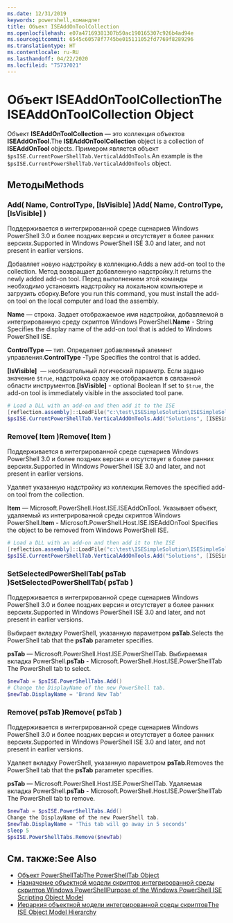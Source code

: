 ```yaml
---
ms.date: 12/31/2019
keywords: powershell,командлет
title: Объект ISEAddOnToolCollection
ms.openlocfilehash: e07a47169381307b50ac190165307c926b4ad94e
ms.sourcegitcommit: 6545c60578f7745be015111052fd7769f8289296
ms.translationtype: HT
ms.contentlocale: ru-RU
ms.lasthandoff: 04/22/2020
ms.locfileid: "75737021"
---
```

# <a name="the-iseaddontoolcollection-object"></a><span data-ttu-id="5aff4-103">Объект ISEAddOnToolCollection</span><span class="sxs-lookup"><span data-stu-id="5aff4-103">The ISEAddOnToolCollection Object</span></span>

<span data-ttu-id="5aff4-104">Объект **ISEAddOnToolCollection** — это коллекция объектов **ISEAddOnTool**.</span><span class="sxs-lookup"><span data-stu-id="5aff4-104">The **ISEAddOnToolCollection** object is a collection of **ISEAddOnTool** objects.</span></span> <span data-ttu-id="5aff4-105">Примером является объект `$psISE.CurrentPowerShellTab.VerticalAddOnTools`.</span><span class="sxs-lookup"><span data-stu-id="5aff4-105">An example is the `$psISE.CurrentPowerShellTab.VerticalAddOnTools` object.</span></span>

## <a name="methods"></a><span data-ttu-id="5aff4-106">Методы</span><span class="sxs-lookup"><span data-stu-id="5aff4-106">Methods</span></span>

### <a name="add-name-controltype-isvisible-"></a><span data-ttu-id="5aff4-107">Add\( Name, ControlType, \[IsVisible\] \)</span><span class="sxs-lookup"><span data-stu-id="5aff4-107">Add\( Name, ControlType, \[IsVisible\] \)</span></span>

<span data-ttu-id="5aff4-108">Поддерживается в интегрированной среде сценариев Windows PowerShell 3.0 и более поздних версия и отсутствует в более ранних версиях.</span><span class="sxs-lookup"><span data-stu-id="5aff4-108">Supported in Windows PowerShell ISE 3.0 and later, and not present in earlier versions.</span></span>

<span data-ttu-id="5aff4-109">Добавляет новую надстройку в коллекцию.</span><span class="sxs-lookup"><span data-stu-id="5aff4-109">Adds a new add-on tool to the collection.</span></span> <span data-ttu-id="5aff4-110">Метод возвращает добавленную надстройку.</span><span class="sxs-lookup"><span data-stu-id="5aff4-110">It returns the newly added add-on tool.</span></span> <span data-ttu-id="5aff4-111">Перед выполнением этой команды необходимо установить надстройку на локальном компьютере и загрузить сборку.</span><span class="sxs-lookup"><span data-stu-id="5aff4-111">Before you run this command, you must install the add-on tool on the local computer and load the assembly.</span></span>

<span data-ttu-id="5aff4-112">**Name** — строка. Задает отображаемое имя надстройки, добавляемой в интегрированную среду скриптов Windows PowerShell.</span><span class="sxs-lookup"><span data-stu-id="5aff4-112">**Name** - String Specifies the display name of the add-on tool that is added to Windows PowerShell ISE.</span></span>

<span data-ttu-id="5aff4-113">**ControlType** — тип. Определяет добавляемый элемент управления.</span><span class="sxs-lookup"><span data-stu-id="5aff4-113">**ControlType** -Type Specifies the control that is added.</span></span>

<span data-ttu-id="5aff4-114">**\[IsVisible\]**  — необязательный логический параметр. Если задано значение `$true`, надстройка сразу же отображается в связанной области инструментов.</span><span class="sxs-lookup"><span data-stu-id="5aff4-114">**\[IsVisible\]** - optional Boolean If set to `$true`, the add-on tool is immediately visible in the associated tool pane.</span></span>

```powershell
# Load a DLL with an add-on and then add it to the ISE
[reflection.assembly]::LoadFile("c:\test\ISESimpleSolution\ISESimpleSolution.dll")
$psISE.CurrentPowerShellTab.VerticalAddOnTools.Add("Solutions", [ISESimpleSolution.Solution], $true)
```

### <a name="remove-item-"></a><span data-ttu-id="5aff4-115">Remove\( Item \)</span><span class="sxs-lookup"><span data-stu-id="5aff4-115">Remove\( Item \)</span></span>

<span data-ttu-id="5aff4-116">Поддерживается в интегрированной среде сценариев Windows PowerShell 3.0 и более поздних версия и отсутствует в более ранних версиях.</span><span class="sxs-lookup"><span data-stu-id="5aff4-116">Supported in Windows PowerShell ISE 3.0 and later, and not present in earlier versions.</span></span>

<span data-ttu-id="5aff4-117">Удаляет указанную надстройку из коллекции.</span><span class="sxs-lookup"><span data-stu-id="5aff4-117">Removes the specified add-on tool from the collection.</span></span>

<span data-ttu-id="5aff4-118">**Item** — Microsoft.PowerShell.Host.ISE.ISEAddOnTool. Указывает объект, удаляемый из интегрированной среды скриптов Windows PowerShell.</span><span class="sxs-lookup"><span data-stu-id="5aff4-118">**Item** - Microsoft.PowerShell.Host.ISE.ISEAddOnTool Specifies the object to be removed from Windows PowerShell ISE.</span></span>

```powershell
# Load a DLL with an add-on and then add it to the ISE
[reflection.assembly]::LoadFile("c:\test\ISESimpleSolution\ISESimpleSolution.dll")
$psISE.CurrentPowerShellTab.VerticalAddOnTools.Add("Solutions", [ISESimpleSolution.Solution], $true)
```

### <a name="setselectedpowershelltab-pstab-"></a><span data-ttu-id="5aff4-119">SetSelectedPowerShellTab\( psTab \)</span><span class="sxs-lookup"><span data-stu-id="5aff4-119">SetSelectedPowerShellTab\( psTab \)</span></span>

<span data-ttu-id="5aff4-120">Поддерживается в интегрированной среде сценариев Windows PowerShell 3.0 и более поздних версия и отсутствует в более ранних версиях.</span><span class="sxs-lookup"><span data-stu-id="5aff4-120">Supported in Windows PowerShell ISE 3.0 and later, and not present in earlier versions.</span></span>

<span data-ttu-id="5aff4-121">Выбирает вкладку PowerShell, указанную параметром **psTab**.</span><span class="sxs-lookup"><span data-stu-id="5aff4-121">Selects the PowerShell tab that the **psTab** parameter specifies.</span></span>

<span data-ttu-id="5aff4-122">**psTab** — Microsoft.PowerShell.Host.ISE.PowerShellTab. Выбираемая вкладка PowerShell.</span><span class="sxs-lookup"><span data-stu-id="5aff4-122">**psTab** - Microsoft.PowerShell.Host.ISE.PowerShellTab The PowerShell tab to select.</span></span>

```powershell
$newTab = $psISE.PowerShellTabs.Add()
# Change the DisplayName of the new PowerShell tab.
$newTab.DisplayName = 'Brand New Tab'
```

### <a name="remove-pstab-"></a><span data-ttu-id="5aff4-123">Remove\( psTab \)</span><span class="sxs-lookup"><span data-stu-id="5aff4-123">Remove\( psTab \)</span></span>

<span data-ttu-id="5aff4-124">Поддерживается в интегрированной среде сценариев Windows PowerShell 3.0 и более поздних версия и отсутствует в более ранних версиях.</span><span class="sxs-lookup"><span data-stu-id="5aff4-124">Supported in Windows PowerShell ISE 3.0 and later, and not present in earlier versions.</span></span>

<span data-ttu-id="5aff4-125">Удаляет вкладку PowerShell, указанную параметром **psTab**.</span><span class="sxs-lookup"><span data-stu-id="5aff4-125">Removes the PowerShell tab that the **psTab** parameter specifies.</span></span>

<span data-ttu-id="5aff4-126">**psTab** — Microsoft.PowerShell.Host.ISE.PowerShellTab. Удаляемая вкладка PowerShell.</span><span class="sxs-lookup"><span data-stu-id="5aff4-126">**psTab** - Microsoft.PowerShell.Host.ISE.PowerShellTab The PowerShell tab to remove.</span></span>

```powershell
$newTab = $psISE.PowerShellTabs.Add()
Change the DisplayName of the new PowerShell tab.
$newTab.DisplayName = 'This tab will go away in 5 seconds'
sleep 5
$psISE.PowerShellTabs.Remove($newTab)
```

## <a name="see-also"></a><span data-ttu-id="5aff4-127">См. также:</span><span class="sxs-lookup"><span data-stu-id="5aff4-127">See Also</span></span>

- [<span data-ttu-id="5aff4-128">Объект PowerShellTab</span><span class="sxs-lookup"><span data-stu-id="5aff4-128">The PowerShellTab Object</span></span>](The-PowerShellTab-Object.md)
- [<span data-ttu-id="5aff4-129">Назначение объектной модели скриптов интегрированной среды скриптов Windows PowerShell</span><span class="sxs-lookup"><span data-stu-id="5aff4-129">Purpose of the Windows PowerShell ISE Scripting Object Model</span></span>](Purpose-of-the-Windows-PowerShell-ISE-Scripting-Object-Model.md)
- [<span data-ttu-id="5aff4-130">Иерархия объектной модели интегрированной среды скриптов</span><span class="sxs-lookup"><span data-stu-id="5aff4-130">The ISE Object Model Hierarchy</span></span>](The-ISE-Object-Model-Hierarchy.md)
